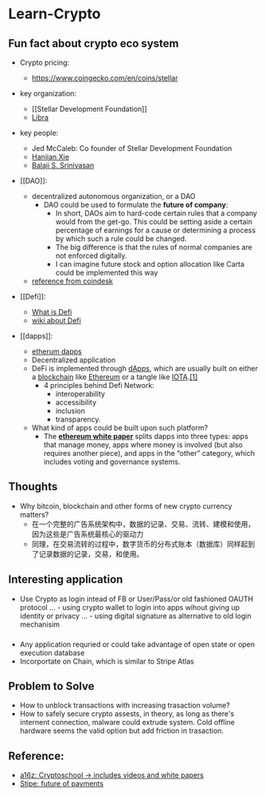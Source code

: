 # Learn-Crypto

## Fun fact about crypto eco system
- Crypto pricing:
    - https://www.coingecko.com/en/coins/stellar
- key organization:
    - [[Stellar Development Foundation]]
	- [Libra](https://developers.libra.org/docs/libra-protocol)
- key people:
    - Jed McCaleb: Co founder of Stellar Development Foundation
    - [Hanjian Xie](https://www.linkedin.com/in/janhxie/?originalSubdomain=cn)
	- [Balaji S. Srinivasan](https://www.linkedin.com/in/balajissrinivasan/) 
	
- [[DAO]]:
    - decentralized autonomous organization, or a DAO
        - DAO could be used to formulate the **future of company**:
            - In short, DAOs aim to hard-code certain rules that a company would from the get-go. This could be setting aside a certain percentage of earnings for a cause or determining a process by which such a rule could be changed.
            - The big difference is that the rules of normal companies are not enforced digitally.
            - I can imagine future stock and option allocation like Carta could be implemented this way
    - [reference from coindesk](https://www.coindesk.com/learn/ethereum-101/what-is-a-dao-ethereum)
- [[Defi]]:
    - [What is Defi](https://defipulse.com/blog/what-is-defi/)
    - [wiki about Defi](http://crypto.marketswiki.com/index.php?title=DeFi_(Decentralized_Finance))
- [[dapps]]:
    - [etherum dapps](https://ethereum.org/en/dapps/)
    - Decentralized application
    - DeFi is implemented through [dApps](http://crypto.marketswiki.com/index.php?title=DApps), which are usually built on either a [blockchain](http://crypto.marketswiki.com/index.php?title=Blockchain) like [Ethereum](http://crypto.marketswiki.com/index.php?title=Ethereum) or a tangle like [IOTA](http://crypto.marketswiki.com/index.php?title=IOTA).[[1]](http://crypto.marketswiki.com/index.php?title=DeFi_(Decentralized_Finance)#cite_note-1)
        - 4 principles behind Defi Network:
            - interoperability
            - accessibility 
            - inclusion
            - transparency.
    - What kind of apps could be built upon such platform?
        - The [**ethereum white paper**](https://github.com/ethereum/wiki/wiki/White-Paper#applications) splits dapps into three types: apps that manage money, apps where money is involved (but also requires another piece), and apps in the “other” category, which includes voting and governance systems.

## Thoughts
- Why bitcoin, blockchain and other forms of new crypto currency matters?
    - 在一个完整的广告系统架构中，数据的记录、交易、流转、建模和使用，因为这些是广告系统最核心的驱动力
    - 同理，在交易流转的过程中，数字货币的分布式账本（数据库）同样起到了记录数据的记录，交易，和使用。


## Interesting application
* Use Crypto as login intead of FB or User/Pass/or old fashioned OAUTH protocol
... - using crypto wallet to login into apps wihout giving up identity or privacy
... - using digital signature as alternative to old login mechanisim
### 
* Any application requried or could take advantage of open state or open execution 
database
* Incorportate on Chain, which is similar to Stripe Atlas


## Problem to Solve
* How to unblock transactions with increasing trasaction volume?
* How to safely secure crypto assests, in theory, as long as there's 
internent connection, malware could extrude system. Cold offline hardware
seems the valid option but add friction in trasaction.


## Reference:
* [a16z: Cryptoschool -> includes videos and white papers](https://a16z.com/crypto-startup-school/)
* [Stipe: future of payments](https://www.youtube.com/watch?v=hta9-Ja2HQc)
